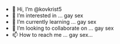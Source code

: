- 👋 Hi, I’m @kovkrist5
- 👀 I’m interested in ... gay sex
- 🌱 I’m currently learning ... gay sex
- 💞️ I’m looking to collaborate on ... gay sex
- 📫 How to reach me ... gay sex...

<!---
kovkrist5/kovkrist5 is a ✨ special ✨ repository because its `README.md` (this file) appears on your GitHub profile.
You can click the Preview link to take a look at your changes.
--->
